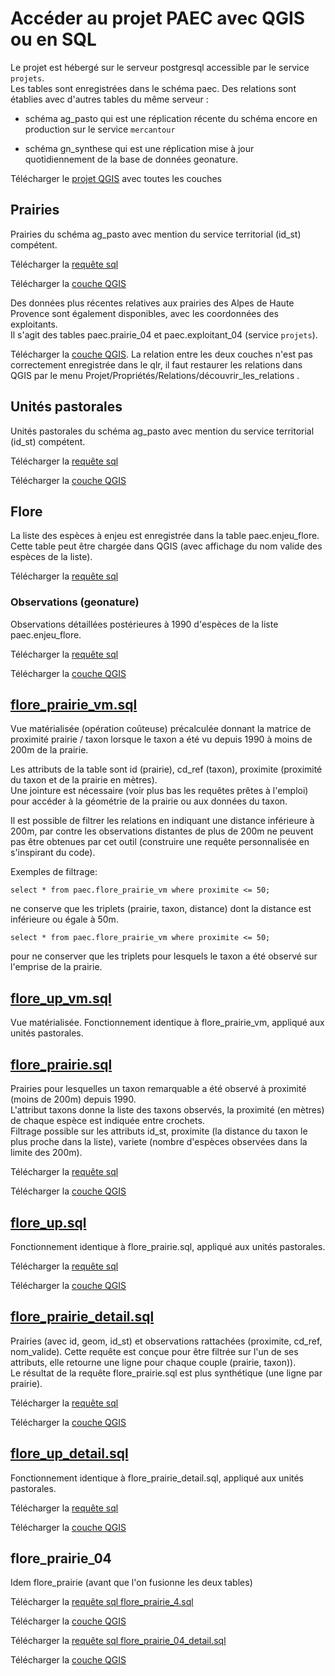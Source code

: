 # Accéder au projet PAEC avec QGIS ou en SQL

Le projet est hébergé sur le serveur postgresql accessible par le service `projets`.  
Les tables sont enregistrées dans le schéma paec. Des relations sont établies avec d'autres tables du même serveur :

- schéma ag_pasto qui est une réplication récente du schéma encore en production sur le service `mercantour`

- schéma gn_synthese qui est une réplication mise à jour quotidiennement de la base de données geonature.

Télécharger le [projet QGIS](https://raw.githubusercontent.com/PnMercantour/PAEC/master/QGIS/PAEC.qgz) avec toutes les couches

## Prairies

Prairies du schéma ag_pasto avec mention du service territorial (id_st) compétent.

Télécharger la [requête sql](https://raw.githubusercontent.com/PnMercantour/PAEC/master/QGIS/prairie.sql)

Télécharger la [couche QGIS](https://raw.githubusercontent.com/PnMercantour/PAEC/master/QGIS/prairie.qlr)

Des données plus récentes relatives aux prairies des Alpes de Haute Provence sont également disponibles, avec les coordonnées des exploitants.  
Il s'agit des tables paec.prairie_04 et paec.exploitant_04 (service `projets`).

Télécharger la [couche QGIS](https://raw.githubusercontent.com/PnMercantour/PAEC/master/QGIS/prairie_exploitant_04.qlr). La relation entre les deux couches n'est pas correctement enregistrée dans le qlr, il faut restaurer les relations dans QGIS par le menu Projet/Propriétés/Relations/découvrir_les_relations .

## Unités pastorales

Unités pastorales du schéma ag_pasto avec mention du service territorial (id_st) compétent.

Télécharger la [requête sql](https://raw.githubusercontent.com/PnMercantour/PAEC/master/QGIS/up.sql)

Télécharger la [couche QGIS](https://raw.githubusercontent.com/PnMercantour/PAEC/master/QGIS/up.qlr)

## Flore

La liste des espèces à enjeu est enregistrée dans la table paec.enjeu_flore. Cette table peut être chargée dans QGIS (avec affichage du nom valide des espèces de la liste).

Télécharger la [requête sql](https://raw.githubusercontent.com/PnMercantour/PAEC/master/QGIS/flore_especes_a_enjeu.sql)

### Observations (geonature)

Observations détaillées postérieures à 1990 d'espèces de la liste paec.enjeu_flore.

Télécharger la [requête sql](https://raw.githubusercontent.com/PnMercantour/PAEC/master/QGIS/flore_observations.sql)

Télécharger la [couche QGIS](https://raw.githubusercontent.com/PnMercantour/PAEC/master/QGIS/flore_observations.qlr)

## [flore_prairie_vm.sql](flore_prairie_vm.sql)

Vue matérialisée (opération coûteuse) précalculée donnant la matrice de proximité prairie / taxon lorsque le taxon a été vu depuis 1990 à moins de 200m de la prairie.

Les attributs de la table sont id (prairie), cd_ref (taxon), proximite (proximité du taxon et de la prairie en mètres).  
Une jointure est nécessaire (voir plus bas les requêtes prêtes à l'emploi) pour accéder à la géométrie de la prairie ou aux données du taxon.

Il est possible de filtrer les relations en indiquant une distance inférieure à 200m, par contre les observations distantes de plus de 200m ne peuvent pas être obtenues par cet outil (construire une requête personnalisée en s'inspirant du code).

Exemples de filtrage:

    select * from paec.flore_prairie_vm where proximite <= 50;

ne conserve que les triplets (prairie, taxon, distance) dont la distance est inférieure ou égale à 50m.

    select * from paec.flore_prairie_vm where proximite <= 50;

pour ne conserver que les triplets pour lesquels le taxon a été observé sur l'emprise de la prairie.

## [flore_up_vm.sql](flore_up_vm.sql)

Vue matérialisée. Fonctionnement identique à flore_prairie_vm, appliqué aux unités pastorales.

## [flore_prairie.sql](flore_prairie.sql)

Prairies pour lesquelles un taxon remarquable a été observé à proximité (moins de 200m) depuis 1990.  
L'attribut taxons donne la liste des taxons observés, la proximité (en mètres) de chaque espèce est indiquée entre crochets.  
Filtrage possible sur les attributs id_st, proximite (la distance du taxon le plus proche dans la liste), variete (nombre d'espèces observées dans la limite des 200m).

Télécharger la [requête sql](https://raw.githubusercontent.com/PnMercantour/PAEC/master/QGIS/flore_prairie.sql)

Télécharger la [couche QGIS](https://raw.githubusercontent.com/PnMercantour/PAEC/master/QGIS/flore_prairie.qlr)

## [flore_up.sql](flore_up.sql)

Fonctionnement identique à flore_prairie.sql, appliqué aux unités pastorales.

Télécharger la [requête sql](https://raw.githubusercontent.com/PnMercantour/PAEC/master/QGIS/flore_up.sql)

Télécharger la [couche QGIS](https://raw.githubusercontent.com/PnMercantour/PAEC/master/QGIS/flore_up.qlr)

## [flore_prairie_detail.sql](flore_prairie_detail.sql)

Prairies (avec id, geom, id_st) et observations rattachées (proximite, cd_ref, nom_valide). Cette requête est conçue pour être filtrée sur l'un de ses attributs, elle retourne une ligne pour chaque couple (prairie, taxon)).  
Le résultat de la requête flore_prairie.sql est plus synthétique (une ligne par prairie).

Télécharger la [requête sql](https://raw.githubusercontent.com/PnMercantour/PAEC/master/QGIS/flore_prairie_detail.sql)

Télécharger la [couche QGIS](https://raw.githubusercontent.com/PnMercantour/PAEC/master/QGIS/flore_prairie_detail.qlr)

## [flore_up_detail.sql](flore_up_detail.sql)

Fonctionnement identique à flore_prairie_detail.sql, appliqué aux unités pastorales.

Télécharger la [requête sql](https://raw.githubusercontent.com/PnMercantour/PAEC/master/QGIS/flore_up_detail.sql)

Télécharger la [couche QGIS](https://raw.githubusercontent.com/PnMercantour/PAEC/master/QGIS/flore_up_detail.qlr)

## flore_prairie_04

Idem flore_prairie (avant que l'on fusionne les deux tables)

Télécharger la [requête sql flore_prairie_4.sql](https://raw.githubusercontent.com/PnMercantour/PAEC/master/QGIS/flore_prairie_4.sql)

Télécharger la [couche QGIS](https://raw.githubusercontent.com/PnMercantour/PAEC/master/QGIS/flore_prairie_04.qlr)

Télécharger la [requête sql flore_prairie_04_detail.sql](https://raw.githubusercontent.com/PnMercantour/PAEC/master/QGIS/flore_prairie_04_detail.sql)

Télécharger la [couche QGIS](https://raw.githubusercontent.com/PnMercantour/PAEC/master/QGIS/flore_prairie_04_detail.qlr)
